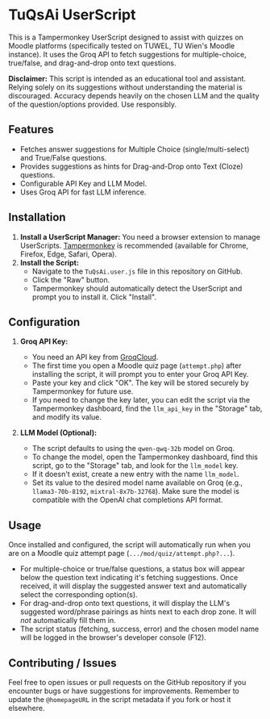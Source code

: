 # TuQsAi UserScript

This is a Tampermonkey UserScript designed to assist with quizzes on Moodle platforms (specifically tested on TUWEL, TU Wien's Moodle instance). It uses the Groq API to fetch suggestions for multiple-choice, true/false, and drag-and-drop onto text questions.

**Disclaimer:** This script is intended as an educational tool and assistant. Relying solely on its suggestions without understanding the material is discouraged. Accuracy depends heavily on the chosen LLM and the quality of the question/options provided. Use responsibly.

## Features

*   Fetches answer suggestions for Multiple Choice (single/multi-select) and True/False questions.
*   Provides suggestions as hints for Drag-and-Drop onto Text (Cloze) questions.
*   Configurable API Key and LLM Model.
*   Uses Groq API for fast LLM inference.

## Installation

1.  **Install a UserScript Manager:** You need a browser extension to manage UserScripts. [Tampermonkey](https://www.tampermonkey.net/) is recommended (available for Chrome, Firefox, Edge, Safari, Opera).
2.  **Install the Script:**
    *   Navigate to the `TuQsAi.user.js` file in this repository on GitHub.
    *   Click the "Raw" button.
    *   Tampermonkey should automatically detect the UserScript and prompt you to install it. Click "Install".

## Configuration

1.  **Groq API Key:**
    *   You need an API key from [GroqCloud](https://console.groq.com/keys).
    *   The first time you open a Moodle quiz page (`attempt.php`) after installing the script, it will prompt you to enter your Groq API Key.
    *   Paste your key and click "OK". The key will be stored securely by Tampermonkey for future use.
    *   If you need to change the key later, you can edit the script via the Tampermonkey dashboard, find the `llm_api_key` in the "Storage" tab, and modify its value.

2.  **LLM Model (Optional):**
    *   The script defaults to using the `qwen-qwq-32b` model on Groq.
    *   To change the model, open the Tampermonkey dashboard, find this script, go to the "Storage" tab, and look for the `llm_model` key.
    *   If it doesn't exist, create a new entry with the name `llm_model`.
    *   Set its value to the desired model name available on Groq (e.g., `llama3-70b-8192`, `mixtral-8x7b-32768`). Make sure the model is compatible with the OpenAI chat completions API format.

## Usage

Once installed and configured, the script will automatically run when you are on a Moodle quiz attempt page (`.../mod/quiz/attempt.php?...`).

*   For multiple-choice or true/false questions, a status box will appear below the question text indicating it's fetching suggestions. Once received, it will display the suggested answer text and automatically select the corresponding option(s).
*   For drag-and-drop onto text questions, it will display the LLM's suggested word/phrase pairings as hints next to each drop zone. It will *not* automatically fill them in.
*   The script status (fetching, success, error) and the chosen model name will be logged in the browser's developer console (F12).

## Contributing / Issues

Feel free to open issues or pull requests on the GitHub repository if you encounter bugs or have suggestions for improvements. Remember to update the `@homepageURL` in the script metadata if you fork or host it elsewhere. 